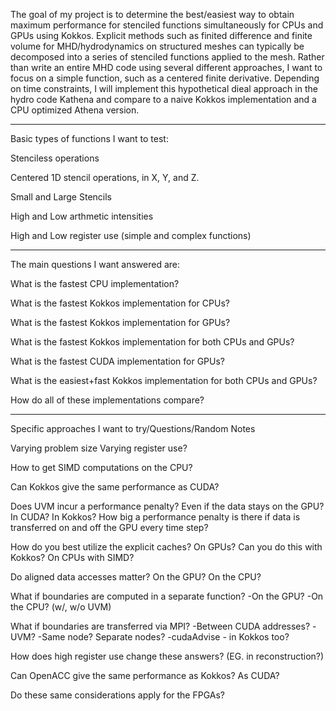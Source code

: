 
The goal of my project is to determine the best/easiest way to obtain maximum
performance for stenciled functions simultaneously for CPUs and GPUs using
Kokkos. Explicit methods such as finited difference and finite volume for
MHD/hydrodynamics on structured meshes can typically be decomposed into a
series of stenciled functions applied to the mesh. Rather than write an entire
MHD code using several different approaches, I want to focus on a simple
function, such as a centered finite derivative. Depending on time constraints,
I will implement this hypothetical dieal approach in the hydro code Kathena and
compare to a naive Kokkos implementation and a CPU optimized Athena version.

----------------------------------------
Basic types of functions I want to test:

Stenciless operations

Centered 1D stencil operations, in X, Y, and Z.

Small and Large Stencils

High and Low arthmetic intensities

High and Low register use (simple and complex functions)

----------------------------------------
The main questions I want answered are:

What is the fastest CPU implementation?

What is the fastest Kokkos implementation for CPUs?

What is the fastest Kokkos implementation for GPUs?

What is the fastest Kokkos implementation for both CPUs and GPUs?

What is the fastest CUDA implementation for GPUs?

What is the easiest+fast Kokkos implementation for both CPUs and GPUs?

How do all of these implementations compare?

----------------------------------------
Specific approaches I want to try/Questions/Random Notes

Varying problem size
Varying register use?

How to get SIMD computations on the CPU?

Can Kokkos give the same performance as CUDA?

Does UVM incur a performance penalty?
Even if the data stays on the GPU?
In CUDA? In Kokkos?
How big a performance penalty is there if data is transferred on and off the GPU every time step?

How do you best utilize the explicit caches?
On GPUs?
Can you do this with Kokkos?
On CPUs with SIMD?

Do aligned data accesses matter?
On the GPU?
On the CPU?

What if boundaries are computed in a separate function?
    -On the GPU?
    -On the CPU? (w/, w/o UVM)

What if boundaries are transferred via MPI?
    -Between CUDA addresses? 
    -UVM?
    -Same node? Separate nodes?
    -cudaAdvise - in Kokkos too?

How does high register use change these answers? (EG. in reconstruction?)

Can OpenACC give the same performance as Kokkos? As CUDA?

Do these same considerations apply for the FPGAs?

